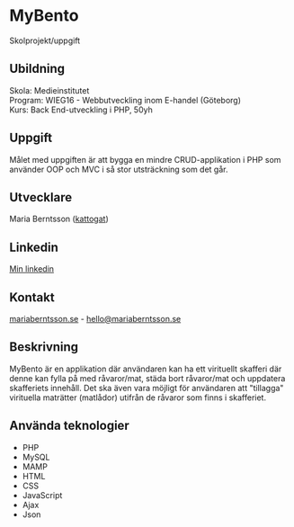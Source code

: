 # MyBento
Skolprojekt/uppgift

## Ubildning
Skola: Medieinstitutet<br>
Program: WIEG16 - Webbutveckling inom E-handel (Göteborg)<br>
Kurs: Back End-utveckling i PHP, 50yh<br>

## Uppgift

Målet med uppgiften är att bygga en mindre CRUD-applikation i PHP som använder OOP och MVC i så stor utsträckning som det går.

## Utvecklare

Maria Berntsson (<a href="https://github.com/kattogat/">kattogat</a>)

## Linkedin

<a href="https://se.linkedin.com/in/maria-berntsson">Min linkedin</a>

## Kontakt

<a href="http://mariaberntsson.se/">mariaberntsson.se</a> - hello@mariaberntsson.se

## Beskrivning

MyBento är en applikation där användaren kan ha ett virituellt skafferi där denne kan fylla på med råvaror/mat, städa bort råvaror/mat och uppdatera skafferiets innehåll. Det ska även vara möjligt för användaren att "tillagga" virituella maträtter (matlådor) utifrån de råvaror som finns i skafferiet.

## Använda teknologier

* PHP
* MySQL
* MAMP
* HTML
* CSS
* JavaScript
* Ajax
* Json
